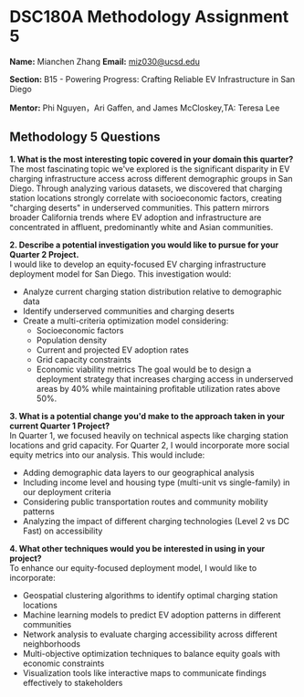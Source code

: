 # DSC180A Methodology Assignment 5

**Name:** Mianchen Zhang 
**Email:** miz030@ucsd.edu 

**Section:** B15 - Powering Progress: Crafting Reliable EV Infrastructure in San Diego  

**Mentor:** Phi Nguyen，Ari Gaffen, and James McCloskey,TA: Teresa Lee

## Methodology 5 Questions

**1. What is the most interesting topic covered in your domain this quarter?**  
The most fascinating topic we've explored is the significant disparity in EV charging infrastructure access across different demographic groups in San Diego. Through analyzing various datasets, we discovered that charging station locations strongly correlate with socioeconomic factors, creating "charging deserts" in underserved communities. This pattern mirrors broader California trends where EV adoption and infrastructure are concentrated in affluent, predominantly white and Asian communities.

**2. Describe a potential investigation you would like to pursue for your Quarter 2 Project.**  
I would like to develop an equity-focused EV charging infrastructure deployment model for San Diego. This investigation would:
- Analyze current charging station distribution relative to demographic data
- Identify underserved communities and charging deserts
- Create a multi-criteria optimization model considering:
  - Socioeconomic factors
  - Population density
  - Current and projected EV adoption rates
  - Grid capacity constraints
  - Economic viability metrics
The goal would be to design a deployment strategy that increases charging access in underserved areas by 40% while maintaining profitable utilization rates above 50%.

**3. What is a potential change you'd make to the approach taken in your current Quarter 1 Project?**  
In Quarter 1, we focused heavily on technical aspects like charging station locations and grid capacity. For Quarter 2, I would incorporate more social equity metrics into our analysis. This would include:
- Adding demographic data layers to our geographical analysis
- Including income level and housing type (multi-unit vs single-family) in our deployment criteria
- Considering public transportation routes and community mobility patterns
- Analyzing the impact of different charging technologies (Level 2 vs DC Fast) on accessibility

**4. What other techniques would you be interested in using in your project?**  
To enhance our equity-focused deployment model, I would like to incorporate:
- Geospatial clustering algorithms to identify optimal charging station locations
- Machine learning models to predict EV adoption patterns in different communities
- Network analysis to evaluate charging accessibility across different neighborhoods
- Multi-objective optimization techniques to balance equity goals with economic constraints
- Visualization tools like interactive maps to communicate findings effectively to stakeholders

